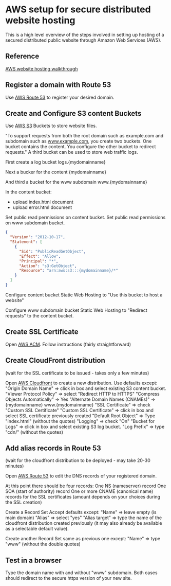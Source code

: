 # AWS setup for secure distributed website hosting

This is a high level overview of the steps involved in setting up hosting of a secured distributed public website through Amazon Web Services (AWS).

## Reference

[AWS website hosting walkthrough](https://docs.aws.amazon.com/AmazonS3/latest/dev/website-hosting-custom-domain-walkthrough.html)

## Register a domain with Route 53

Use [AWS Route 53](https://console.aws.amazon.com/route53/home?region=us-east-1) to register your desired domain.

## Create and Configure S3 content Buckets

Use [AWS S3](https://s3.console.aws.amazon.com/s3/home?region=us-east-1) Buckets to store website files.

"To support requests from both the root domain such as example.com and subdomain such as www.example.com, you create two buckets. One bucket contains the content. You configure the other bucket to redirect requests." A third bucket can be used to store web traffic logs.

First create a log bucket
logs.{mydomainname}

Next a bucker for the content
{mydomainname}

And third a bucket for the www subdomain
www.{mydomainname}

In the content bucket:

- upload index.html document
- upload error.html document

Set public read permissions on content bucket.
Set public read permissions on www subdomain bucket.

```json
{
  "Version": "2012-10-17",
  "Statement": [
    {
      "Sid": "PublicReadGetObject",
      "Effect": "Allow",
      "Principal": "*",
      "Action": "s3:GetObject",
      "Resource": "arn:aws:s3:::{mydomainname}/*"
    }
  ]
}
```

Configure content bucket Static Web Hosting to "Use this bucket to host a website"

Configure www subdomain bucket Static Web Hosting to "Redirect requests" to the content bucket.

## Create SSL Certificate

Open [AWS ACM](https://console.aws.amazon.com/acm/home?region=us-east-1#/).
Follow instructions (fairly straightforward)

## Create CloudFront distribution

(wait for the SSL certificate to be issued - takes only a few minutes)

Open [AWS Cloudfront](https://console.aws.amazon.com/cloudfront/home?region=us-east-1) to create a new distribution.
Use defaults except:
"Origin Domain Name" => click in box and select existing S3 content bucket.
"Viewer Protocol Policy" => select "Redirect HTTP to HTTPS"
"Compress Objects Automatically" => Yes
"Alternate Domain Names (CNAMEs)" => {mydomainname} www.{mydomainname}
"SSL Certificate" => check "Custom SSL Certificate"
"Custom SSL Certificate" => click in box and select SSL certificate previously created
"Default Root Object" => Type "index.html" (without the quotes)
"Logging" => check "On"
"Bucket for Logs" => click in box and select existing S3 log bucket.
"Log Prefix" => type "cdn/" (without the quotes)

## Add alias records in Route 53

(wait for the cloudfront distribution to be deployed - may take 20-30 minutes)

Open [AWS Route 53](https://console.aws.amazon.com/route53/home?region=us-east-1) to edit the DNS records of your registered domain.

At this point there should be four records:
One NS (nameserver) record
One SOA (start of authority) record
One or more CNAME (canonical name) records for the SSL certificates (amount depends on your choices during the SSL creation)

Create a Record Set
Accept defaults except:
"Name" => leave empty (is main domain)
"Alias" => select "yes"
"Alias target" => type the name of the cloudfront distribution created previously (it may also already be available as a selectable default value).

Create another Record Set same as previous one except:
"Name" => type "www" (without the double quotes)

## Test in a browser

Type the domain name with and without "www" subdomain. Both cases should redirect to the secure https version of your new site.
